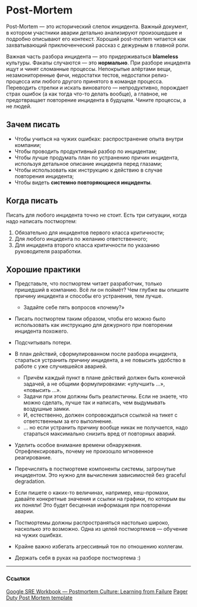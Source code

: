 # Post-Mortem

Post-Mortem — это исторический слепок инцидента. Важный документ, в котором участники аварии детально анализируют произошедшее и подробно описывают его контекст. Хороший post-mortem читается как захватывающий приключенческий рассказ с дежурным в главной роли.


Важная часть разбора инцидента — это придерживаться **blameless** культуры. Факапы случаются — это **нормально**.
При разборе инцидента ищут и чинят сломанные процессы. Непокрытые алёртами вещи, незамониторенные фичи, недостатки тестов, недостатки релиз-процесса или любого другого принятого в команде процесса.
Переводить стрелки и искать виноватого — непродуктивно, порождает страх ошибок (а как тогда что-то делать вообще),
а главное, не предотвращает повторение инцидента в будущем. Чините процессы, а не людей.

## Зачем писать
- Чтобы учиться на чужих ошибках: распространение опыта внутри компании;
- Чтобы проводить продуктивный разбор по инцидентам;
- Чтобы лучше продумать план по устранению причин инцидента, используя детальное описание инцидента перед глазами;
- Чтобы использовать как инструкцию к действию в случае повторения инцидента;
- Чтобы видеть **системно повторяющиеся инциденты**.

## Когда писать
Писать для любого инцидента точно не стоит. Есть три ситуации, когда надо написать постмортем:
1. Обязательно для инцидентов
     первого класса 
    критичности;
2. Для любого инцидента по желанию ответственного;
3. Для инцидента второго класса критичности по указанию руководителя разработки.

## Хорошие практики
- Представьте, что постмортем читает разработчик, только пришедший в компанию. Всё ли он поймёт? Чем глубже вы опишите причину инцидента и способы его устранения, тем лучше.
  - Задайте себе пять вопросов «почему?»
- Писать постмортем таким образом, чтобы его можно было использовать как инструкцию для дежурного при повторении инцидента похожего.
- Подсчитывать потери.
    
- В план действий, сформулированном после разбора инцидента, стараться устранить *причину* инцидента, а не повысить удобство в работе с уже случившейся аварией.
  - Причём каждый пункт в плане действий должен быть конечной задачей, а не общими формулировками: «улучшить ...», «повысить ...».
  - Задачи при этом должны быть реалистичны. Если не знаете, что можно сделать, лучше так и написать, чем выдумывать воздушные замки.
  - И, естественно, должен сопровождаться ссылкой на тикет с ответственным за его выполнение.
  - ... но если устранить причину вообще никак не получается, надо стараться максимально снизить вред от повторных аварий.
- Уделить особое внимание времени обнаружения. Отрефлексировать, почему не произошло мгновенное реагирование.
- Перечислять в постмортеме компоненты системы, затронутые инцидентом. Это нужно для вычисления зависимостей без graceful degradation.
- Если пишете о каких-то величинах, например, кеш-промахи, давайте конкретные значения и ссылки на графики, по которым вы их поняли! Это будет бесценная информация при повторении аварии.
- Постмортемы должны распространяться настолько широко, насколько это возможно. Одна из целей постмортемов — обучение на чужих ошибках.
- Крайне важно избегать агрессивный тон по отношению коллегам.
- Держать себя в руках на разборе постмортема :)

---
### Ссылки
[Google SRE Workbook — Postmortem Culture: Learning from Failure](https://sre.google/workbook/postmortem-culture/)
[Pager Duty Post Mortem template](https://response.pagerduty.com/after/post_mortem_template/)

